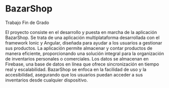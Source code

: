 # BazarShop
Trabajo Fin de Grado



El proyecto consiste en el desarrollo y puesta en marcha de la aplicación BazarShop. Se trata de una aplicación multiplataforma desarrollada con el framework Ionic y Angular, diseñada para ayudar a los usuarios a gestionar sus productos. La aplicación permite almacenar y contar productos de manera eficiente, proporcionando una solución integral para la organización de inventarios personales o comerciales. Los datos se almacenan en Firebase, una base de datos en línea que ofrece sincronización en tiempo real y escalabilidad. BazarShop se enfoca en la facilidad de uso y la accesibilidad, asegurando que los usuarios puedan acceder a sus inventarios desde cualquier dispositivo.


